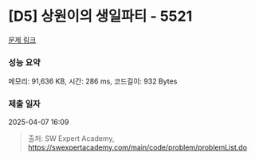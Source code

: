 # [D5] 상원이의 생일파티 - 5521 

[문제 링크](https://swexpertacademy.com/main/code/problem/problemDetail.do?contestProbId=AWWO3kT6F2oDFAV4) 

### 성능 요약

메모리: 91,636 KB, 시간: 286 ms, 코드길이: 932 Bytes

### 제출 일자

2025-04-07 16:09



> 출처: SW Expert Academy, https://swexpertacademy.com/main/code/problem/problemList.do